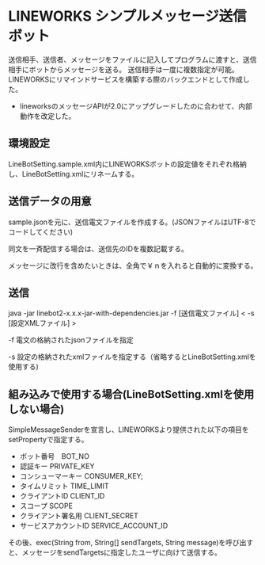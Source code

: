 # LINEWORKS シンプルメッセージ送信ボット

送信相手、送信者、メッセージをファイルに記入してプログラムに渡すと、送信相手にボットからメッセージを送る。
送信相手は一度に複数指定が可能。
LINEWORKSにリマインドサービスを構築する際のバックエンドとして作成した。

* lineworksのメッセージAPIが2.0にアップグレードしたのに合わせて、内部動作を改定した。

## 環境設定
LineBotSetting.sample.xml内にLINEWORKSボットの設定値をそれぞれ格納し、LineBotSetting.xmlにリネームする。

## 送信データの用意
sample.jsonを元に、送信電文ファイルを作成する。(JSONファイルはUTF-8でコードしてください)

同文を一斉配信する場合は、送信先のIDを複数記載する。

メッセージに改行を含めたいときは、全角で￥ｎを入れると自動的に変換する。

## 送信
java -jar linebot2-x.x.x-jar-with-dependencies.jar -f [送信電文ファイル] < -s [設定XMLファイル] >

-f 電文の格納されたjsonファイルを指定

-s 設定の格納されたxmlファイルを指定する（省略するとLineBotSetting.xmlを使用する)

## 組み込みで使用する場合(LineBotSetting.xmlを使用しない場合)

SimpleMessageSenderを宣言し、LINEWORKSより提供された以下の項目をsetPropertyで指定する。

* ボット番号　BOT_NO
* 認証キー  PRIVATE_KEY
* コンシューマーキー CONSUMER_KEY;
* タイムリミット TIME_LIMIT
* クライアントID CLIENT_ID
* スコープ SCOPE
* クライアント署名用 CLIENT_SECRET
* サービスアカウントID SERVICE_ACCOUNT_ID

その後、exec(String from, String[] sendTargets, String message)を呼び出すと、メッセージをsendTargetsに指定したユーザに向けて送信する。

 
